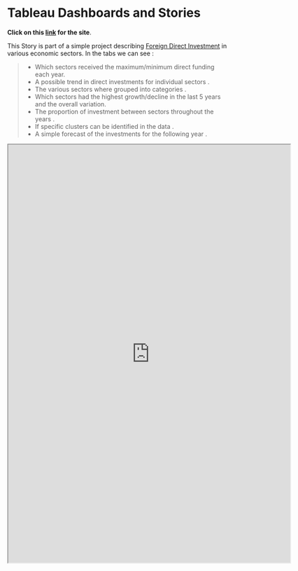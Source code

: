 # Tableau Dashboards and Stories

**Click on this [link](https://achatzia.github.io/Tableau/) for the site**.

This Story is part of a simple project describing [Foreign Direct Investment](https://en.wikipedia.org/wiki/Foreign_direct_investment) in various economic sectors.
In the tabs we can see :
>- Which sectors received the maximum/minimum direct funding each year.
>- A possible trend in direct investments for individual sectors .
>- The various sectors where grouped into categories .
>- Which sectors had the highest growth/decline in the last 5 years and the overall variation.
>- The proportion of investment between sectors throughout the years .
>- If specific clusters can be identified in the data .
>- A simple forecast of the investments for the following year .

<iframe src="https://public.tableau.com/shared/Z48ZXKSR3?:showVizHome=no&:embed=true" width="645" height="955"></iframe>
